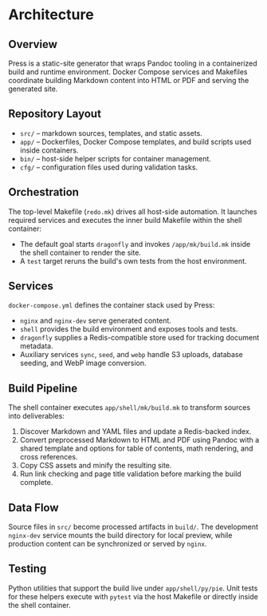 # Architecture

## Overview
Press is a static-site generator that wraps Pandoc tooling in a containerized build and runtime environment. Docker Compose services and Makefiles coordinate building Markdown content into HTML or PDF and serving the generated site.

## Repository Layout
- `src/` – markdown sources, templates, and static assets.
- `app/` – Dockerfiles, Docker Compose templates, and build scripts used inside containers.
- `bin/` – host-side helper scripts for container management.
- `cfg/` – configuration files used during validation tasks.

## Orchestration
The top-level Makefile (`redo.mk`) drives all host-side automation. It launches required services and executes the inner build Makefile within the shell container:

- The default goal starts `dragonfly` and invokes `/app/mk/build.mk` inside the shell container to render the site.
- A `test` target reruns the build's own tests from the host environment.

## Services
`docker-compose.yml` defines the container stack used by Press:

- `nginx` and `nginx-dev` serve generated content.
- `shell` provides the build environment and exposes tools and tests.
- `dragonfly` supplies a Redis-compatible store used for tracking document metadata.
- Auxiliary services `sync`, `seed`, and `webp` handle S3 uploads, database seeding, and WebP image conversion.

## Build Pipeline
The shell container executes `app/shell/mk/build.mk` to transform sources into deliverables:

1. Discover Markdown and YAML files and update a Redis-backed index.
2. Convert preprocessed Markdown to HTML and PDF using Pandoc with a shared template and options for table of contents, math rendering, and cross references.
3. Copy CSS assets and minify the resulting site.
4. Run link checking and page title validation before marking the build complete.

## Data Flow
Source files in `src/` become processed artifacts in `build/`. The development `nginx-dev` service mounts the build directory for local preview, while production content can be synchronized or served by `nginx`.

## Testing
Python utilities that support the build live under `app/shell/py/pie`. Unit tests for these helpers execute with `pytest` via the host Makefile or directly inside the shell container.

